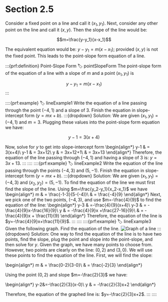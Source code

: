 # Section 2.5

Consider a fixed point on a line and call it $(x_1,y_1)$. Next, consider any other point on the line and call it $(x,y)$. Then the slope of the line would be:

$$m=\frac{y-y_1}{x-x_1}$$

The equivalent equation would be: $y-y_1=m(x-x_1)$; provided $(x,y)$ is not the fixed point. This leads to the point-slope form equation of a line.

:::{prf:definition} Point-Slope Form
:label: pointSlopeForm
The point-slope form of the equation of a line with a slope of $m$ and a point $(x_1,y_1)$ is 

$$y-y_1=m(x-x_1)$$
:::

::::{prf:example}
:label: lineExample1
Write the equation of a line passing through the point $(-4,1)$ and a slope of $3$. Finish the equation in slope-intercept form ($y=mx+b$).
:::{dropdown} Solution:
We are given $(x_1,y_1)=(-4,1)$ and $m=3$. Plugging these values into the point-slope form equation we have:

$$y-1=3(x+4)$$

Now, solve for $y$ to get into slope-intercept form
\begin{align*}
    y-1 & = 3(x+4)\\
    y-1 & = 3x+12\\
    y & = 3x+12+1\\
    & = 3x+13
\end{align*}
Therefore, the equation of the line passing through $(-4,1)$ and having a slope of $3$ is: $y=3x+13$.
:::
::::
::::{prf:example}
:label: lineExample2
Write the equation of the line passing through the points $(-4,3)$ and $(5,-1)$. Finish the equation in slope-intercept form ($y=mx+b$).
:::{dropdown} Solution:
We are given $(x_1,y_1)=(-4,3)$ and $(x_2,y_2)=(5,-1)$. To find the equation of the line we must first find the slope of the line. Using $m=\frac{y_2-y_1}{x_2-x_1}$ we have
\begin{align*}
    m & = \frac{-1-3}{5-(-4)}\\
    & = \frac{-4}{9}
\end{align*}
Next, we pick one of the two points, $(-4,3)$, and use $m=-\frac{4}{9}$ to find the equation of the line:
\begin{align*}
    y-3 & =-\frac{4}{9}(x+4)\\
    y-3 & = -\frac{4}{9}x-\frac{16}{9}\\
    y & = -\frac{4}{9}x +\frac{27-16}{9}\\
    & = -\frac{4}{9}x + \frac{11}{9}
\end{align*}
Therefore, the equation of the line is $y=-\frac{4}{9}x+\frac{11}{9}$.
:::
::::
::::{prf:example}
:label: lineExample3
Given the following graph. Find the equation of the line.
![Graph of a line](images/graphline1.png)
:::{dropdown} Solution:
One way to find the equation of the line is to have two points, find the slope, plug the point and slope into the point-slope, and then solve for $y$. Given the graph, we have many points to choose from. However, two points are clearly on the line: $(0,2)$ and $(3,0)$. We will use these points to find the equation of the line. First, we will find the slope:

\begin{align*}
    m & = \frac{0-2){3-0}\\
    & = \frac{-2}{3}
\end{align*}

Using the point $(0,2)$ and slope $m=-\frac{2}{3}$ we have:

\begin{align*}
    y-2&=-\frac{2}{3}(x-0)\\
    y & = -\frac{2}{3}x+2
\end{align*}

Therefore, the equation of the graphed line is: $y=-\frac{2}{3}x+2$.
:::
::::